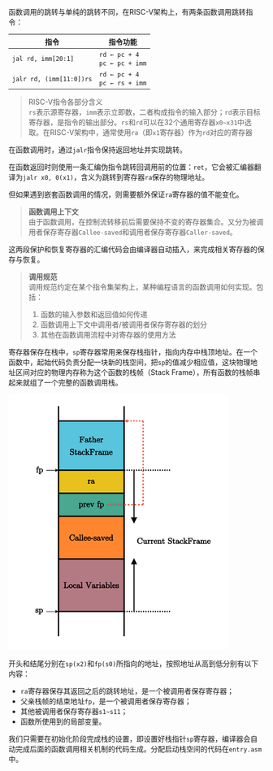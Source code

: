 函数调用的跳转与单纯的跳转不同，在RISC-V架构上，有两条函数调用跳转指令：

| 指令                    | 指令功能                                   |
| ----------------------- | ------------------------------------------ |
| `jal rd, imm[20:1]`     | `rd ← pc + 4`<br>`pc ← pc + imm`          |
| `jalr rd, (imm[11:0])rs`| `rd ← pc + 4`<br>`pc ← rs + imm`          |

> RISC-V指令各部分含义<br>
> `rs`表示源寄存器，`imm`表示立即数，二者构成指令的输入部分；`rd`表示目标寄存器，是指令的输出部分。`rs`和`rd`可以在32个通用寄存器`x0~x31`中选取。在RISC-V架构中，通常使用`ra`（即`x1`寄存器）作为`rd`对应的寄存器

在函数调用时，通过`jalr`指令保持返回地址并实现跳转。

在函数返回时则使用一条汇编伪指令跳转回调用前的位置：`ret`，它会被汇编器翻译为`jalr x0, 0(x1)`，含义为跳转到寄存器`ra`保存的物理地址。

但如果遇到嵌套函数调用的情况，则需要额外保证`ra`寄存器的值不能变化。

> **函数调用上下文**<br>
> 由于函数调用，在控制流转移前后需要保持不变的寄存器集合。又分为被调用者保存寄存器`Callee-saved`和调用者保存寄存器`Caller-saved`。

这两段保护和恢复寄存器的汇编代码会由编译器自动插入，来完成相关寄存器的保存与恢复。

> **调用规范**<br>
> 调用规范约定在某个指令集架构上，某种编程语言的函数调用如何实现。包括：<br>
> 1. 函数的输入参数和返回值如何传递
> 2. 函数调用上下文中调用者/被调用者保存寄存器的划分
> 3. 其他在函数调用流程中对寄存器的使用方法

寄存器保存在栈中，`sp`寄存器常用来保存栈指针，指向内存中栈顶地址。在一个函数中，起始代码负责分配一块新的栈空间，把`sp`的值减少相应值，这块物理地址区间对应的物理内存称为这个函数的栈帧（Stack Frame），所有函数的栈帧串起来就组了一个完整的函数调用栈。

![函数栈帧的内容](../image/else/stackframe.png)

开头和结尾分别在`sp(x2)`和`fp(s0)`所指向的地址，按照地址从高到低分别有以下内容：
- `ra`寄存器保存其返回之后的跳转地址，是一个被调用者保存寄存器；
- 父亲栈帧的结束地址`fp`，是一个被调用者保存寄存器；
- 其他被调用者保存寄存器`s1~s11`；
- 函数所使用到的局部变量。

我们只需要在初始化阶段完成栈的设置，即设置好栈指针`sp`寄存器，编译器会自动完成后面的函数调用相关机制的代码生成。分配启动栈空间的代码在`entry.asm`中。
